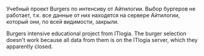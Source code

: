 Учебный проект Burgers по интенсиву от Айтилогии.
Выбор бургеров не работает, т.к. все данные от них находятся на сервере Айтилогии, который они, по всей видимости, закрыли.

Burgers intensive educational project from ITlogia.
The burger selection doesn't work because all data from them is on the ITlogia server, which they apparently closed.
